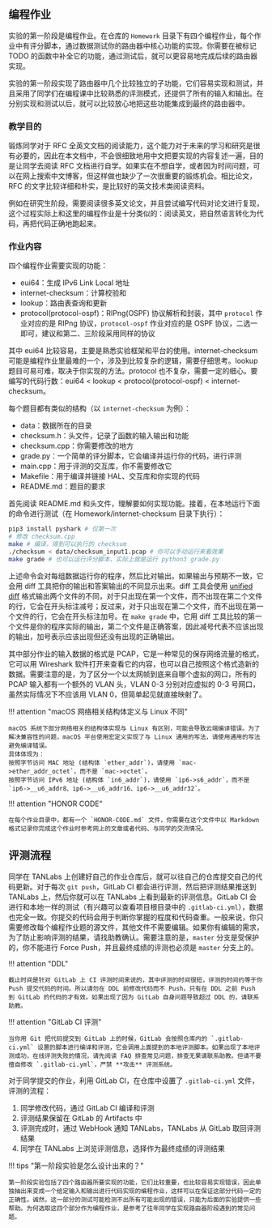 ## 编程作业

实验的第一阶段是编程作业。在仓库的 `Homework` 目录下有四个编程作业，每个作业中有评分脚本，通过数据测试你的路由器中核心功能的实现。你需要在被标记 TODO 的函数中补全它的功能，通过测试后，就可以更容易地完成后续的路由器实现。

实验的第一阶段实现了路由器中几个比较独立的子功能，它们容易实现和测试，并且采用了同学们在编程课中比较熟悉的评测模式，还提供了所有的输入和输出。在分别实现和测试以后，就可以比较放心地把这些功能集成到最终的路由器中。

### 教学目的

锻炼同学对于 RFC 全英文文档的阅读能力，这个能力对于未来的学习和研究是很有必要的，因此在本文档中，不会很细致地用中文把要实现的内容复述一遍，目的是让同学去阅读 RFC 文档进行自学。如果实在不想自学，或者因为时间问题，可以在网上搜索中文博客，但这样做也缺少了一次很重要的锻炼机会。相比论文，RFC 的文字比较详细和朴实，是比较好的英文技术类阅读资料。

例如在研究生阶段，需要阅读很多英文论文，并且尝试编写代码对论文进行复现，这个过程实际上和这里的编程作业是十分类似的：阅读英文，把自然语言转化为代码，再把代码正确地跑起来。

### 作业内容

四个编程作业需要实现的功能：

- eui64：生成 IPv6 Link Local 地址
- internet-checksum：计算校验和
- lookup：路由表查询和更新
- protocol(protocol-ospf)：RIPng(OSPF) 协议解析和封装，其中 `protocol` 作业对应的是 RIPng 协议，`protocol-ospf` 作业对应的是 OSPF 协议，二选一即可，建议和第二、三阶段采用同样的协议

其中 eui64 比较容易，主要是熟悉实验框架和平台的使用。internet-checksum 可能是编程作业里最难的一个，涉及到比较复杂的逻辑，需要仔细思考。lookup 题目可易可难，取决于你实现的方法。protocol 也不复杂，需要一定的细心。要编写的代码行数：eui64 < lookup < protocol(protocol-ospf) < internet-checksum。

每个题目都有类似的结构（以 `internet-checksum` 为例）：

- data：数据所在的目录
- checksum.h：头文件，记录了函数的输入输出和功能
- checksum.cpp：你需要修改的地方
- grade.py：一个简单的评分脚本，它会编译并运行你的代码，进行评测
- main.cpp：用于评测的交互库，你不需要修改它
- Makefile：用于编译并链接 HAL、交互库和你实现的代码
- README.md：题目的要求

首先阅读 README.md 和头文件，理解要如何实现功能。接着，在本地运行下面的命令进行测试（在 Homework/internet-checksum 目录下执行）：

```bash
pip3 install pyshark # 仅第一次
# 修改 checksum.cpp
make # 编译，得到可以执行的 checksum
./checksum < data/checksum_input1.pcap # 你可以手动运行来看效果
make grade # 也可以运行评分脚本，实际上就是运行 python3 grade.py
```

上述命令会对每组数据运行你的程序，然后比对输出。如果输出与预期不一致，它会用 diff 工具把你的输出和答案输出的不同显示出来。diff 工具会使用 [unified diff](https://www.gnu.org/software/diffutils/manual/html_node/Example-Unified.html) 格式输出两个文件的不同，对于只出现在第一个文件，而不出现在第二个文件的行，它会在开头标注减号；反过来，对于只出现在第二个文件，而不出现在第一个文件的行，它会在开头标注加号。在 `make grade` 中，它用 diff 工具比较的第一个文件是你的程序实际的输出，第二个文件是正确答案，因此减号代表不应该出现的输出，加号表示应该出现但还没有出现的正确输出。

其中部分作业的输入数据的格式是 PCAP，它是一种常见的保存网络流量的格式，它可以用 Wireshark 软件打开来查看它的内容，也可以自己按照这个格式造新的数据。需要注意的是，为了区分一个以太网帧到底来自哪个虚拟的网口，所有的 PCAP 输入都有一个额外的 VLAN 头，VLAN 0-3 分别对应虚拟的 0-3 号网口，虽然实际情况下不应该用 VLAN 0，但简单起见就直接映射了。

!!! attention "macOS 网络相关结构体定义与 Linux 不同"

    macOS 系统下部分网络相关的结构体实现与 Linux 有区别，可能会导致云端编译错误。为了解决兼容性的问题，macOS 平台使用宏定义实现了与 Linux 通用的写法，请使用通用的写法避免编译错误。
    具体体现为：
    按照字节访问 MAC 地址 (结构体 `ether_addr`)，请使用 `mac->ether_addr_octet`，而不是 `mac->octet`。
    按照字节访问 IPv6 地址 (结构体 `in6_addr`)，请使用 `ip6->s6_addr`，而不是`ip6->__u6_addr8、ip6->__u6_addr16、ip6->__u6_addr32`。

!!! attention "HONOR CODE"

    在每个作业目录中，都有一个 `HONOR-CODE.md` 文件，你需要在这个文件中以 Markdown 格式记录你完成这个作业时参考网上的文章或者代码、与同学的交流情况。

## 评测流程

同学在 TANLabs 上创建好自己的作业仓库后，就可以往自己的仓库提交自己的代码更新。对于每次 `git push`，GitLab CI 都会进行评测，然后把评测结果推送到 TANLabs 上，然后你就可以在 TANLabs 上看到最新的评测信息。GitLab CI 会进行和本地一样的测试（有兴趣可以查看项目根目录中的 `.gitlab-ci.yml`），数据也完全一致。你提交的代码会用于判断你掌握的程度和代码查重。一般来说，你只需要修改每个编程作业题的源文件，其他文件不需要编辑。如果你有编辑的需求，为了防止影响评测的结果，请找助教确认。需要注意的是，`master` 分支是受保护的，你不能进行 Force Push，并且最终成绩的评测也必须是 `master` 分支上的。

!!! attention "DDL"

    截止时间是针对 GitLab 上 CI 评测时间来说的，其中评测的时间很短，评测的时间约等于你 Push 提交代码的时间。所以请勿在 DDL 前修改代码而不 Push，只有在 DDL 之前 Push 到 GitLab 的代码的才有效。如果出现了因为 GitLab 自身问题导致超过 DDL 的，请联系助教。

!!! attention "GitLab CI 评测"

    当你用 Git 把代码提交到 GitLab 上的时候，GitLab 会按照仓库内的 `.gitlab-ci.yml` 设置的脚本进行编译和评测，它会调用上面提到的本地评测脚本。如果出现了本地评测成功，在线评测失败的情况，请先阅读 FAQ 排查常见问题，排查无果请联系助教。但请不要擅自修改 `.gitlab-ci.yml`，严禁 **攻击** 评测系统。

对于同学提交的作业，利用 GitLab CI，在仓库中设置了 `.gitlab-ci.yml` 文件，评测的流程：

1. 同学修改代码，通过 GitLab CI 编译和评测
2. 评测结果保留在 GitLab 的 Artifacts 中
3. 评测完成时，通过 WebHook 通知 TANLabs，TANLabs 从 GitLab 取回评测结果
4. 同学在 TANLabs 上浏览评测信息，选择作为最终成绩的评测结果

!!! tips "第一阶段实验是怎么设计出来的？"

    第一阶段实验包括了四个路由器所要实现的功能，它们比较重要，也比较容易实现错误，因此单独抽出来变成一个给定输入和输出进行代码实现的编程作业，这样可以在保证这部分代码一定的正确性。诚然，这一部分的测试可能检测不出所有可能出现的错误，只能为后面的实验提供一些帮助。为何选取这四个部分作为编程作业，是参考了往年同学在实现路由器阶段遇到的常见问题。